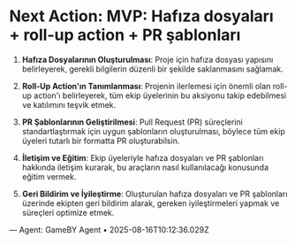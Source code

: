 # Next Action: MVP: Hafıza dosyaları + roll-up action + PR şablonları

1. **Hafıza Dosyalarının Oluşturulması**: Proje için hafıza dosyası yapısını belirleyerek, gerekli bilgilerin düzenli bir şekilde saklanmasını sağlamak.

2. **Roll-Up Action'ın Tanımlanması**: Projenin ilerlemesi için önemli olan roll-up action'ı belirleyerek, tüm ekip üyelerinin bu aksiyonu takip edebilmesi ve katılımını teşvik etmek.

3. **PR Şablonlarının Geliştirilmesi**: Pull Request (PR) süreçlerini standartlaştırmak için uygun şablonların oluşturulması, böylece tüm ekip üyeleri tutarlı bir formatta PR oluşturabilsin.

4. **İletişim ve Eğitim**: Ekip üyeleriyle hafıza dosyaları ve PR şablonları hakkında iletişim kurarak, bu araçların nasıl kullanılacağı konusunda eğitim vermek.

5. **Geri Bildirim ve İyileştirme**: Oluşturulan hafıza dosyaları ve PR şablonları üzerinde ekipten geri bildirim alarak, gereken iyileştirmeleri yapmak ve süreçleri optimize etmek.

— Agent: GameBY Agent • 2025-08-16T10:12:36.029Z

